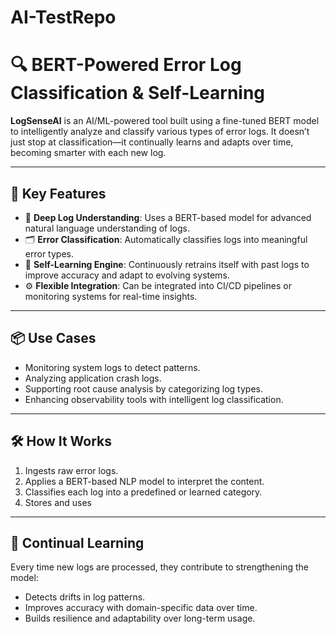 # AI-TestRepo

# 🔍 BERT-Powered Error Log Classification & Self-Learning

**LogSenseAI** is an AI/ML-powered tool built using a fine-tuned BERT model to intelligently analyze and classify various types of error logs. It doesn’t just stop at classification—it continually learns and adapts over time, becoming smarter with each new log.

---

## 🚀 Key Features

- 🧠 **Deep Log Understanding**: Uses a BERT-based model for advanced natural language understanding of logs.
- 🗂️ **Error Classification**: Automatically classifies logs into meaningful error types.
- 🔁 **Self-Learning Engine**: Continuously retrains itself with past logs to improve accuracy and adapt to evolving systems.
- ⚙️ **Flexible Integration**: Can be integrated into CI/CD pipelines or monitoring systems for real-time insights.

---

## 📦 Use Cases

- Monitoring system logs to detect patterns.
- Analyzing application crash logs.
- Supporting root cause analysis by categorizing log types.
- Enhancing observability tools with intelligent log classification.

---

## 🛠️ How It Works

1. Ingests raw error logs.
2. Applies a BERT-based NLP model to interpret the content.
3. Classifies each log into a predefined or learned category.
4. Stores and uses

---

## 🔄 Continual Learning

Every time new logs are processed, they contribute to strengthening the model:
- Detects drifts in log patterns.
- Improves accuracy with domain-specific data over time.
- Builds resilience and adaptability over long-term usage.
